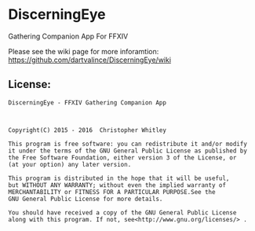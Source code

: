 # DiscerningEye
Gathering Companion App For FFXIV



Please see the wiki page for more inforamtion: https://github.com/dartvalince/DiscerningEye/wiki

## License:
    DiscerningEye - FFXIV Gathering Companion App
    


    Copyright(C) 2015 - 2016  Christopher Whitley

    This program is free software: you can redistribute it and/or modify
    it under the terms of the GNU General Public License as published by
    the Free Software Foundation, either version 3 of the License, or
    (at your option) any later version.

    This program is distributed in the hope that it will be useful,
    but WITHOUT ANY WARRANTY; without even the implied warranty of
    MERCHANTABILITY or FITNESS FOR A PARTICULAR PURPOSE.See the
    GNU General Public License for more details.

    You should have received a copy of the GNU General Public License
    along with this program. If not, see<http://www.gnu.org/licenses/> .
  
